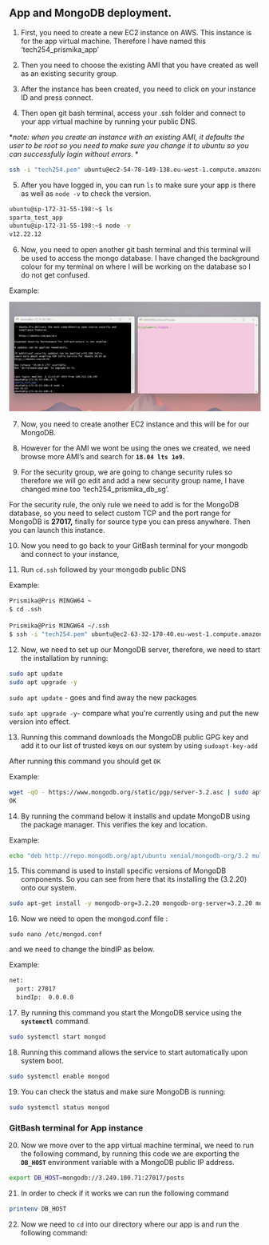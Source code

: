 
## App and MongoDB deployment. 

1) First, you need to create a new EC2 instance on AWS. This instance is for the app virtual machine. Therefore I have named this ‘tech254_prismika_app’

2) Then you need to  choose the existing AMI that you have created as well as an existing security group. 

3) After the instance has been created, you need to click on your instance ID and press connect. 

4) Then open git bash terminal, access your .ssh folder and connect to your app virtual machine by running your public DNS. 

**note: when you create an instance with an existing AMI, it defaults the user to be root so you need to make sure you change it to ubuntu so you can successfully login without errors*. *

```bash
ssh -i "tech254.pem" ubuntu@ec2-54-78-149-138.eu-west-1.compute.amazonaws.com
```

5) After you have logged in, you can run `ls` to make sure your app is there as well as `node -v` to check the version.

```bash
ubuntu@ip-172-31-55-198:~$ ls
sparta_test_app
ubuntu@ip-172-31-55-198:~$ node -v
v12.22.12
```

6) Now, you need to open another git bash terminal and this terminal will be used to access the mongo database. I have changed the background colour for my terminal on where I will be working on the database so I do not get confused. 

Example:

![Alt text](images/gitbash_terminal.png)

7) Now, you need to create another EC2 instance and this will be for our MongoDB. 

8) However for the AMI we wont be using the ones we created, we need browse more AMI’s and search for **`18.04 lts 1e9`.** 

9) For the security group, we are going to change security rules so therefore we will go edit and add a new security group name, I have changed mine too ‘tech254_prismika_db_sg’.

For the security rule, the only rule we need to add is for the MongoDB database, so you need to select custom TCP and the port range for MongoDB is **27017,** finally for source type you can press anywhere. Then you can launch this instance. 

10) Now you need to go back to your GitBash terminal for your mongodb and connect to your instance, 

11) Run `cd.ssh` followed by your mongodb public DNS 

Example: 

```bash
Prismika@Pris MINGW64 ~
$ cd .ssh

Prismika@Pris MINGW64 ~/.ssh
$ ssh -i "tech254.pem" ubuntu@ec2-63-32-170-40.eu-west-1.compute.amazonaws.com
```

12) Now, we need to set up our MongoDB server, therefore, we need to start the installation by running: 

```bash
sudo apt update 
sudo apt upgrade -y
```

`sudo apt update` - goes and find away the new packages 

`sudo apt upgrade -y`- compare what you're currently using and put the new version into effect.

13) Running this command downloads the MongoDB public GPG key and add it to our list of trusted keys on our system by using `sudoapt-key-add` 

After running this command you should get `OK` 

Example: 

```bash
wget -qO - https://www.mongodb.org/static/pgp/server-3.2.asc | sudo apt-key add -
OK
```

14) By running the command below it installs and update MongoDB using the package manager. This verifies the key and location. 

Example:

```bash
echo "deb http://repo.mongodb.org/apt/ubuntu xenial/mongodb-org/3.2 multiverse" | sudo tee /etc/apt/sources.list.d/mongodb-org-3.2.list
```

15) This command is used to install specific versions of MongoDB components. So you can see from here that its installing the (3.2.20) onto our system. 

```bash
sudo apt-get install -y mongodb-org=3.2.20 mongodb-org-server=3.2.20 mongodb-org-shell=3.2.20 mongodb-org-mongos=3.2.20 mongodb-org-tools=3.2.20
```

16) Now we need to open the mongod.conf file :

```basic
sudo nano /etc/mongod.conf
```

and we need to change the bindIP as below.

Example: 

```bash
net:
  port: 27017
  bindIp:  0.0.0.0
```

17) By running this command you start the MongoDB service using the **`systemctl`** command. 

```bash
sudo systemctl start mongod
```

18) Running this command allows the service to start automatically upon system boot.

```bash
sudo systemctl enable mongod
```

19) You can check the status and make sure MongoDB is running:

```bash
sudo systemctl status mongod
```

### GitBash terminal for App instance

20) Now we move over to the app virtual machine terminal, we need to run the following command, by running this code we are exporting the **`DB_HOST`** environment variable with a MongoDB public IP address. 

```bash
export DB_HOST=mongodb://3.249.100.71:27017/posts 
```

21) In order to check if it works we can run the following command 

```bash
printenv DB_HOST
```

22) Now we need to `cd` into our directory where our app is and run the following command: